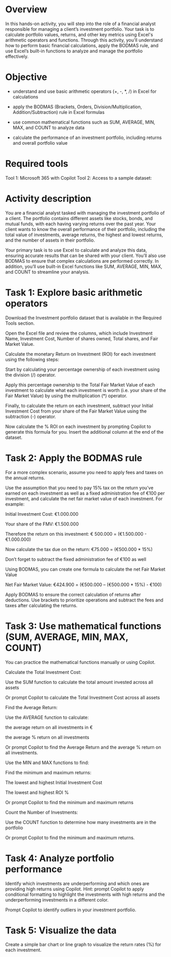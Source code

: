 # Overview

In this hands-on activity, you will step into the role of a financial analyst responsible for managing a client’s investment portfolio. Your task is to calculate portfolio values, returns, and other key metrics using Excel's arithmetic operators and functions. Through this activity, you'll understand how to perform basic financial calculations, apply the BODMAS rule, and use Excel’s built-in functions to analyze and manage the portfolio effectively.

# Objective 
 - understand and use basic arithmetic operators (+, -, *, /) in Excel for calculations

 - apply the BODMAS (Brackets, Orders, Division/Multiplication, Addition/Subtraction) rule in Excel formulas

- use common mathematical functions such as SUM, AVERAGE, MIN, MAX, and COUNT to analyze data

- calculate the performance of an investment portfolio, including returns and overall portfolio value

# Required tools
Tool 1: Microsoft 365 with Copilot
Tool 2: Access to a sample dataset:

# Activity description

You are a financial analyst tasked with managing the investment portfolio of a client. The portfolio contains different assets like stocks, bonds, and mutual funds, with each having varying returns over the past year. Your client wants to know the overall performance of their portfolio, including the total value of investments, average returns, the highest and lowest returns, and the number of assets in their portfolio.

Your primary task is to use Excel to calculate and analyze this data, ensuring accurate results that can be shared with your client. You’ll also use BODMAS to ensure that complex calculations are performed correctly. In addition, you’ll use built-in Excel functions like SUM, AVERAGE, MIN, MAX, and COUNT to streamline your analysis.


# Task 1: Explore basic arithmetic operators
Download the Investment portfolio dataset that is available in the Required Tools section. 

Open the Excel file and review the columns, which include Investment Name, Investment Cost, Number of shares owned, Total shares, and Fair Market Value.

Calculate the monetary Return on Investment (ROI) for each investment using the following steps:

Start by calculating your percentage ownership of each investment using the division (/) operator.

 Apply this percentage ownership to the Total Fair Market Value of each investment to calculate what each investment is worth (i.e. your share of the Fair Market Value) by using the multiplication (*) operator.  

Finally, to calculate the return on each investment, subtract your Initial Investment Cost from your share of the Fair Market Value using the subtraction (-) operator.

Now calculate the % ROI on each investment by prompting Copilot to generate this formula for you. Insert the additional column at the end of the dataset.

# Task 2: Apply the BODMAS rule
For a more complex scenario, assume you need to apply fees and taxes on the annual returns.

Use the assumption that you need to pay 15% tax on the return you’ve earned on each investment as well as a fixed administration fee of €100 per investment, and calculate the net fair market value of each investment. For example:

Initial Investment Cost: €1.000.000

Your share of the FMV: €1.500.000

Therefore the return on this investment: € 500.000 = (€1.500.000 - €1.000.000) 

Now calculate the tax due on the return: €75.000 = (€500.000 * 15%)

Don’t forget to subtract the fixed administration fee of €100 as well

Using BODMAS, you can create one formula to calculate the net Fair Market Value

Net Fair Market Value: €424.900 = (€500.000 – (€500.000 * 15%) - €100)

Apply BODMAS to ensure the correct calculation of returns after deductions. Use brackets to prioritize operations and subtract the fees and taxes after calculating the returns.

# Task 3: Use mathematical functions (SUM, AVERAGE, MIN, MAX, COUNT)
You can practice the mathematical functions manually or using Copilot. 

Calculate the Total Investment Cost:

Use the SUM function to calculate the total amount invested across all assets

Or prompt Copilot to calculate the Total Investment Cost across all assets

Find the Average Return:

Use the AVERAGE function to calculate:

the average return on all investments in €

the average % return on all investments

Or prompt Copilot to find the Average Return and the average % return on all investments.

Use the MIN and MAX functions to find:

Find the minimum and maximum returns:

The lowest and highest Initial Investment Cost

The lowest and highest ROI %

Or prompt  Copilot to find the minimum and maximum returns

Count the Number of Investments: 

Use the COUNT function to determine how many investments are in the portfolio

Or prompt Copilot to find the minimum and maximum returns.

# Task 4: Analyze portfolio performance
Identify which investments are underperforming and which ones are providing high returns using Copilot. Hint: prompt Copilot to apply conditional formatting to highlight the investments with high returns and the underperforming investments in a different color.

Prompt Copilot to identify outliers in your investment portfolio.

# Task 5: Visualize the data

Create a simple bar chart or line graph to visualize the return rates (%) for each investment.
